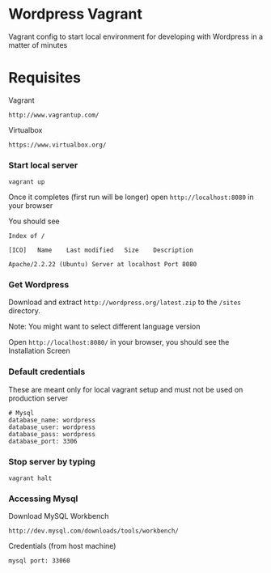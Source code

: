 Wordpress Vagrant
=================

Vagrant config to start local environment for developing with Wordpress in a matter of minutes

# Requisites

Vagrant

    http://www.vagrantup.com/

Virtualbox

    https://www.virtualbox.org/


### Start local server

    vagrant up

Once it completes (first run will be longer) open ```http://localhost:8080``` in your browser

You should see

    Index of /

    [ICO]	Name	Last modified	Size	Description

    Apache/2.2.22 (Ubuntu) Server at localhost Port 8080


### Get Wordpress

Download and extract ```http://wordpress.org/latest.zip``` to the ```/sites``` directory.

Note: You might want to select different language version

Open ```http://localhost:8080/``` in your browser, you should see the Installation Screen

### Default credentials

These are meant only for local vagrant setup and must not be used on production server

    # Mysql
    database_name: wordpress
    database_user: wordpress
    database_pass: wordpress
    database_port: 3306

### Stop server by typing

    vagrant halt


### Accessing Mysql

Download MySQL Workbench

    http://dev.mysql.com/downloads/tools/workbench/

Credentials (from host machine)

    mysql port: 33060

